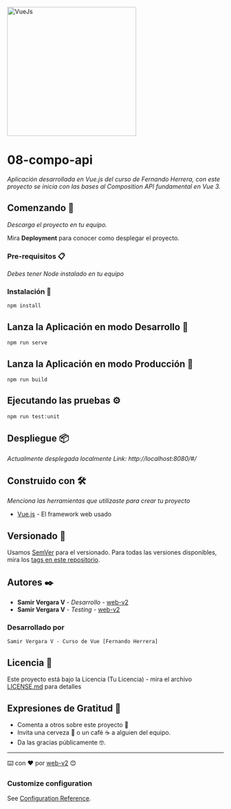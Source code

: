 <a href="https://vuejs.org" target="_blank"><img src="https://upload.wikimedia.org/wikipedia/commons/9/95/Vue.js_Logo_2.svg" width="300" height="300" alt="VueJs" /></a>

# 08-compo-api
_Aplicación desarrollada en Vue.js del curso de Fernando Herrera, con este proyecto se inicia con las bases al Composition API fundamental en Vue 3._

## Comenzando 🚀

_Descarga el proyecto en tu equipo._

Mira **Deployment** para conocer como desplegar el proyecto.


### Pre-requisitos 📋

_Debes tener Node instalado en tu equipo_

### Instalación 🔧
```
npm install
```

## Lanza la Aplicación en modo Desarrollo 🚀
```
npm run serve
```

## Lanza la Aplicación en modo Producción 🚀
```
npm run build
```

## Ejecutando las pruebas ⚙️
```
npm run test:unit
```

## Despliegue 📦

_Actualmente desplegada localmente Link: http://localhost:8080/#/_

## Construido con 🛠️

_Menciona las herramientas que utilizaste para crear tu proyecto_

* [Vue.js](https://vuejs.org/guide/introduction.html) - El framework web usado

## Versionado 📌

Usamos [SemVer](http://semver.org/) para el versionado. Para todas las versiones disponibles, mira los [tags en este repositorio](https://github.com/web-v2/08-compo-API).

## Autores ✒️

* **Samir Vergara V** - *Desarrollo* - [web-v2](https://github.com/web-v2)
* **Samir Vergara V** - *Testing* - [web-v2](https://github.com/web-v2)

### Desarrollado por
```
Samir Vergara V - Curso de Vue [Fernando Herrera]
```

## Licencia 📄

Este proyecto está bajo la Licencia (Tu Licencia) - mira el archivo [LICENSE.md](LICENSE.md) para detalles

## Expresiones de Gratitud 🎁

* Comenta a otros sobre este proyecto 📢
* Invita una cerveza 🍺 o un café ☕ a alguien del equipo. 
* Da las gracias públicamente 🤓.
---
⌨️ con ❤️ por [web-v2](https://github.com/web-v2) 😊
### Customize configuration
See [Configuration Reference](https://cli.vuejs.org/config/).
